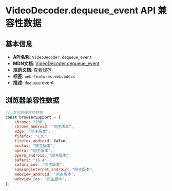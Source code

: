 # VideoDecoder.dequeue_event API 兼容性数据

## 基本信息

- **API名称**: `VideoDecoder.dequeue_event`
- **MDN文档**: [VideoDecoder.dequeue_event](https://developer.mozilla.org/docs/Web/API/VideoDecoder/dequeue_event)
- **规范文档**: [查看规范](https://w3c.github.io/webcodecs/#eventdef-videodecoder-dequeue)
- **标签**: `web-features:webcodecs`
- **描述**: `dequeue` event

## 浏览器兼容性数据

```javascript
// 浏览器兼容性数据
const browserSupport = {
    chrome: "106",
    chrome_android: "同主版本",
    edge: "同主版本",
    firefox: "130",
    firefox_android: false,
    oculus: "同主版本",
    opera: "同主版本",
    opera_android: "同主版本",
    safari: "16.4",
    safari_ios: "同主版本",
    samsunginternet_android: "同主版本",
    webview_android: "同主版本",
    webview_ios: "同主版本",
};

```

